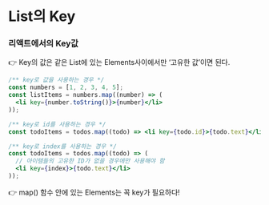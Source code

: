# List의 Key

### 리액트에서의 Key값

<aside>
👉 Key의 값은 같은 List에 있는 Elements사이에서만 ‘고유한 값’이면 된다.

</aside>

```jsx
/** key로 값을 사용하는 경우 */
const numbers = [1, 2, 3, 4, 5];
const listItems = numbers.map((number) => (
  <li key={number.toString()}>{number}</li>
));
```

```jsx
/** key로 id를 사용하는 경우 */
const todoItems = todos.map((todo) => <li key={todo.id}>{todo.text}</li>);
```

```jsx
/** key로 index를 사용하는 경우 */
const todoItems = todos.map((todo) => (
  // 아이템들의 고유한 ID가 없을 경우에만 사용해야 함
  <li key={index}>{todo.text}</li>
));
```

<aside>
👉 map() 함수 안에 있는 Elements는 꼭 key가 필요하다!

</aside>
